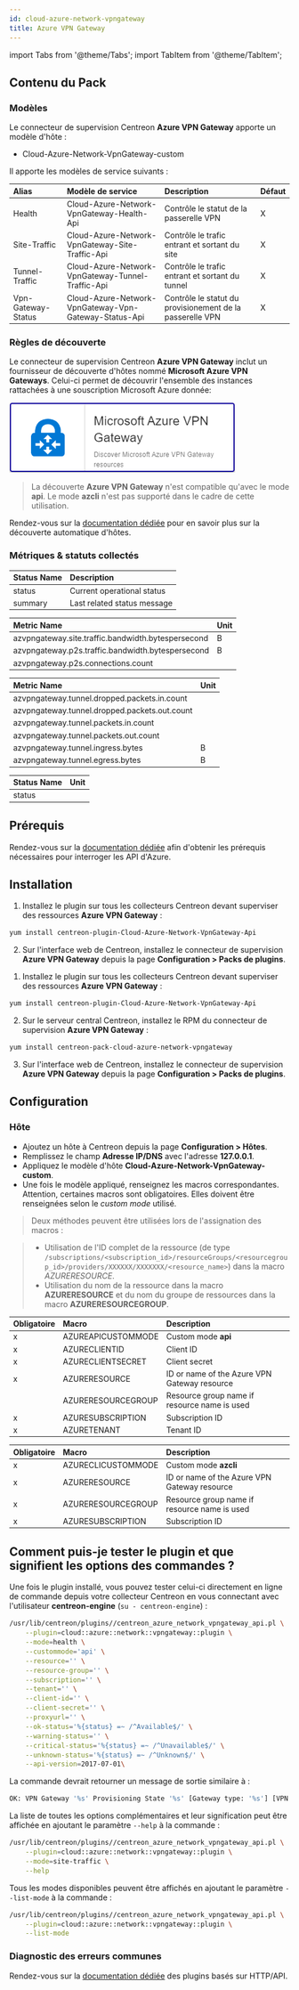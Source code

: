 ```yaml
---
id: cloud-azure-network-vpngateway
title: Azure VPN Gateway
---
```

import Tabs from '@theme/Tabs';
import TabItem from '@theme/TabItem';


## Contenu du Pack

### Modèles

Le connecteur de supervision Centreon **Azure VPN Gateway** apporte un modèle d'hôte :

* Cloud-Azure-Network-VpnGateway-custom

Il apporte les modèles de service suivants :

| Alias              | Modèle de service                                     | Description                                               | Défaut |
|:-------------------|:------------------------------------------------------|:----------------------------------------------------------|:-------|
| Health             | Cloud-Azure-Network-VpnGateway-Health-Api             | Contrôle le statut de la passerelle VPN                   | X      |
| Site-Traffic       | Cloud-Azure-Network-VpnGateway-Site-Traffic-Api       | Contrôle le trafic entrant et sortant du site             | X      |
| Tunnel-Traffic     | Cloud-Azure-Network-VpnGateway-Tunnel-Traffic-Api     | Contrôle le trafic entrant et sortant du tunnel           | X      |
| Vpn-Gateway-Status | Cloud-Azure-Network-VpnGateway-Vpn-Gateway-Status-Api | Contrôle le statut du provisionement de la passerelle VPN | X      |

### Règles de découverte

Le connecteur de supervision Centreon **Azure VPN Gateway** inclut un fournisseur de découverte
d'hôtes nommé **Microsoft Azure VPN Gateways**. Celui-ci permet de découvrir l'ensemble des instances
rattachées à une souscription Microsoft Azure donnée:

![image](../../../assets/integrations/plugin-packs/procedures/cloud-azure-network-vpngateway-provider.png)

> La découverte **Azure VPN Gateway** n'est compatible qu'avec le mode **api**. Le mode **azcli** n'est pas supporté dans le cadre
> de cette utilisation.

Rendez-vous sur la [documentation dédiée](/onprem/monitoring/discovery/hosts-discovery)
pour en savoir plus sur la découverte automatique d'hôtes.

### Métriques & statuts collectés

<Tabs groupId="sync">
<TabItem value="Health" label="Health">

| Status Name | Description                 |
|:------------|:----------------------------|
| status      | Current operational status  |
| summary     | Last related status message |

</TabItem>
<TabItem value="Site-Traffic" label="Site-Traffic">

| Metric Name                                        | Unit  |
|:---------------------------------------------------|:------|
| azvpngateway.site.traffic.bandwidth.bytespersecond | B     |
| azvpngateway.p2s.traffic.bandwidth.bytespersecond  | B     |
| azvpngateway.p2s.connections.count                 |       |

</TabItem>
<TabItem value="Tunnel-Traffic" label="Tunnel-Traffic">

| Metric Name                                   | Unit  |
|:----------------------------------------------|:------|
| azvpngateway.tunnel.dropped.packets.in.count  |       |
| azvpngateway.tunnel.dropped.packets.out.count |       |
| azvpngateway.tunnel.packets.in.count          |       |
| azvpngateway.tunnel.packets.out.count         |       |
| azvpngateway.tunnel.ingress.bytes             | B     |
| azvpngateway.tunnel.egress.bytes              | B     |

</TabItem>
<TabItem value="Vpn-Gateway-Status" label="Vpn-Gateway-Status">

| Status Name  | Unit  |
|:-------------|:------|
| status       |       |

</TabItem>
</Tabs>

## Prérequis

Rendez-vous sur la [documentation dédiée](../getting-started/how-to-guides/azure-credential-configuration.md) afin d'obtenir les prérequis nécessaires pour interroger les API d'Azure.

## Installation

<Tabs groupId="sync">
<TabItem value="Online License" label="Online License">

1. Installez le plugin sur tous les collecteurs Centreon devant superviser des ressources **Azure VPN Gateway** :

```bash
yum install centreon-plugin-Cloud-Azure-Network-VpnGateway-Api
```

2. Sur l'interface web de Centreon, installez le connecteur de supervision **Azure VPN Gateway** depuis la page **Configuration > Packs de plugins**.

</TabItem>
<TabItem value="Offline License" label="Offline License">

1. Installez le plugin sur tous les collecteurs Centreon devant superviser des ressources **Azure VPN Gateway** :

```bash
yum install centreon-plugin-Cloud-Azure-Network-VpnGateway-Api
```

2. Sur le serveur central Centreon, installez le RPM du connecteur de supervision **Azure VPN Gateway** :

```bash
yum install centreon-pack-cloud-azure-network-vpngateway
```

3. Sur l'interface web de Centreon, installez le connecteur de supervision **Azure VPN Gateway** depuis la page **Configuration > Packs de plugins**.

</TabItem>
</Tabs>

## Configuration

### Hôte

* Ajoutez un hôte à Centreon depuis la page **Configuration > Hôtes**.
* Remplissez le champ **Adresse IP/DNS** avec l'adresse **127.0.0.1**.
* Appliquez le modèle d'hôte **Cloud-Azure-Network-VpnGateway-custom**.
* Une fois le modèle appliqué, renseignez les macros correspondantes. Attention, certaines macros sont obligatoires. Elles doivent être renseignées selon le *custom mode* utilisé.

> Deux méthodes peuvent être utilisées lors de l'assignation des macros :

>
> * Utilisation de l'ID complet de la ressource (de type `/subscriptions/<subscription_id>/resourceGroups/<resourcegroup_id>/providers/XXXXXX/XXXXXXX/<resource_name>`) dans la macro *AZURERESOURCE*.
> * Utilisation du nom de la ressource dans la macro **AZURERESOURCE** et du nom du groupe de ressources dans la macro **AZURERESOURCEGROUP**.

<Tabs groupId="sync">
<TabItem value="Azure Monitor API" label="Azure Monitor API">

| Obligatoire | Macro              | Description                                  |
|:------------|:-------------------|:---------------------------------------------|
|      x      | AZUREAPICUSTOMMODE | Custom mode **api**                          |
|      x      | AZURECLIENTID      | Client ID                                    |
|      x      | AZURECLIENTSECRET  | Client secret                                |
|      x      | AZURERESOURCE      | ID or name of the Azure VPN Gateway resource |
|             | AZURERESOURCEGROUP | Resource group name if resource name is used |
|      x      | AZURESUBSCRIPTION  | Subscription ID                              |
|      x      | AZURETENANT        | Tenant ID                                    |

</TabItem>
<TabItem value="Azure AZ CLI" label="Azure AZ CLI">

| Obligatoire | Macro              | Description                                  |
|:------------|:-------------------|:---------------------------------------------|
|     x       | AZURECLICUSTOMMODE | Custom mode **azcli**                        |
|     x       | AZURERESOURCE      | ID or name of the Azure VPN Gateway resource |
|     x       | AZURERESOURCEGROUP | Resource group name if resource name is used |
|     x       | AZURESUBSCRIPTION  | Subscription ID                              |

</TabItem>
</Tabs>

## Comment puis-je tester le plugin et que signifient les options des commandes ?

Une fois le plugin installé, vous pouvez tester celui-ci directement en ligne
de commande depuis votre collecteur Centreon en vous connectant avec
l'utilisateur **centreon-engine** (`su - centreon-engine`) :

```bash
/usr/lib/centreon/plugins//centreon_azure_network_vpngateway_api.pl \
    --plugin=cloud::azure::network::vpngateway::plugin \
    --mode=health \
    --custommode='api' \
    --resource='' \
    --resource-group='' \
    --subscription='' \
    --tenant='' \
    --client-id='' \
    --client-secret='' \
    --proxyurl='' \
    --ok-status='%{status} =~ /^Available$/' \
    --warning-status='' \
    --critical-status='%{status} =~ /^Unavailable$/' \
    --unknown-status='%{status} =~ /^Unknown$/' \
    --api-version=2017-07-01\
```

La commande devrait retourner un message de sortie similaire à :

```bash
OK: VPN Gateway '%s' Provisioning State '%s' [Gateway type: '%s'] [VPN type: '%s'] | 
```

La liste de toutes les options complémentaires et leur signification peut être
affichée en ajoutant le paramètre `--help` à la commande :

```bash
/usr/lib/centreon/plugins//centreon_azure_network_vpngateway_api.pl \
    --plugin=cloud::azure::network::vpngateway::plugin \
    --mode=site-traffic \
    --help
```

Tous les modes disponibles peuvent être affichés en ajoutant le paramètre
`--list-mode` à la commande :

```bash
/usr/lib/centreon/plugins//centreon_azure_network_vpngateway_api.pl \
    --plugin=cloud::azure::network::vpngateway::plugin \
    --list-mode
```

### Diagnostic des erreurs communes

Rendez-vous sur la [documentation dédiée](../getting-started/how-to-guides/troubleshooting-plugins.md#http-and-api-checks)
des plugins basés sur HTTP/API.
